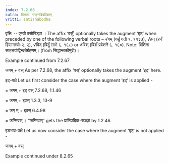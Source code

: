 ```yaml
---
index: 7.2.68
sutra: विभाषा गमहनविदविशाम्
vritti: satishabodha
---
```






वृत्तिः -- एभ्यो वसोरिड्वा । The affix ‘वसुँ’ optionally takes the augment ‘इट्’ when preceded by one of the following verbal roots – √गम् (गमॢँ गतौ १. ११३७), √हन् (हनँ हिंसागत्योः २. २), √विद् (विदॢँ लाभे ६. १६८) or √विश् (विशँ प्रवेशने ६. १६०). Note: विशिना साहचर्याद्विन्दतेर्ग्रहणम्। (from सिद्धान्तकौमुदी)।


Example continued from 7.2.67


जगम् + वस् As per 7.2.68, the affix ‘वस्’ optionally takes the augment ‘इट्’ here.


इट्-पक्षे Let us first consider the case where the augment ‘इट्’ is applied -


= जगम् + इट् वस् 7.2.68, 1.1.46

= जगम् + इवस् 1.3.3, 13-9

= जग् म् + इवस् 6.4.98

= जग्मिवस् । “जग्मिवस्” gets the प्रातिपदिक-सञ्ज्ञा by 1.2.46.


इडभाव-पक्षे Let us now consider the case where the augment ‘इट्’ is not applied -


जगम् + वस्


Example continued under 8.2.65

